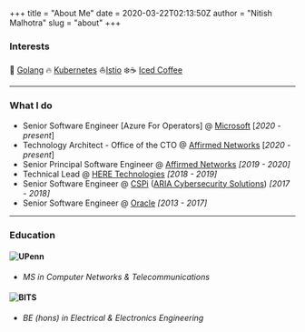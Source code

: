 +++
title = "About Me"
date = 2020-03-22T02:13:50Z
author = "Nitish Malhotra"
slug = "about"
+++


### Interests

:heart_decoration: [Golang](https://golang.org/)
:fire: [Kubernetes](https://kubernetes.io/)
:sailboat:[Istio](https://istio.io/)
:snowflake::coffee: [Iced Coffee](https://www.dunkindonuts.com/en)


---

### What I do

- Senior Software Engineer [Azure For Operators] @ [Microsoft](www.microsoft.com) [*2020 - present*]
- Technology Architect - Office of the CTO @ [Affirmed Networks](https://www.affirmednetworks.com/) [*2020 - present*]
- Senior Principal Software Engineer @ [Affirmed Networks](https://www.affirmednetworks.com/) *[2019 - 2020]*
- Technical Lead @ [HERE Technologies](https://www.here.com/) *[2018 - 2019]*
- Senior Software Engineer @ [CSPi](https://www.cspi.com/) ([ARIA Cybersecurity Solutions](https://www.ariacybersecurity.com/)) *[2017 - 2018]*
- Senior Software Engineer @ [Oracle](https://www.oracle.com/index.html) *[2013 - 2017]*

---

### Education

#### ![UPenn](https://branding.web-resources.upenn.edu/sites/default/files/UniversityofPennsylvania_FullLogo_RGB_0.png)

- *MS in Computer Networks & Telecommunications*

#### ![BITS](https://upload.wikimedia.org/wikipedia/en/thumb/d/d3/BITS_Pilani-Logo.svg/400px-BITS_Pilani-Logo.svg.png)

- *BE (hons) in Electrical & Electronics Engineering*
